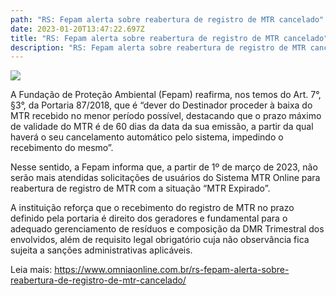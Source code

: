 ```yaml
---
path: "RS: Fepam alerta sobre reabertura de registro de MTR cancelado"
date: 2023-01-20T13:47:22.697Z
title: "RS: Fepam alerta sobre reabertura de registro de MTR cancelado"
description: "RS: Fepam alerta sobre reabertura de registro de MTR cancelado"
---
```

<!--StartFragment-->

![](https://www.omniaonline.com.br/wp-content/uploads/2023/01/Site-LinkedIn-Facebook-78.png)

A Fundação de Proteção Ambiental (Fepam) reafirma, nos temos do Art. 7°, §3°, da Portaria 87/2018, que é “dever do Destinador proceder à baixa do MTR recebido no menor período possível, destacando que o prazo máximo de validade do MTR é de 60 dias da data da sua emissão, a partir da qual haverá o seu cancelamento automático pelo sistema, impedindo o recebimento do mesmo”.

Nesse sentido, a Fepam informa que, a partir de 1º de março de 2023, não serão mais atendidas solicitações de usuários do Sistema MTR Online para reabertura de registro de MTR com a situação “MTR Expirado”.

A instituição reforça que o recebimento do registro de MTR no prazo definido pela portaria é direito dos geradores e fundamental para o adequado gerenciamento de resíduos e composição da DMR Trimestral dos envolvidos, além de requisito legal obrigatório cuja não observância fica sujeita a sanções administrativas aplicáveis.

Leia mais: https://www.omniaonline.com.br/rs-fepam-alerta-sobre-reabertura-de-registro-de-mtr-cancelado/

<!--EndFragment-->